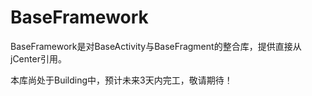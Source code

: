 # BaseFramework
BaseFramework是对BaseActivity与BaseFragment的整合库，提供直接从jCenter引用。

本库尚处于Building中，预计未来3天内完工，敬请期待！
